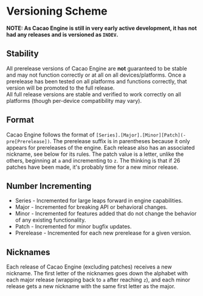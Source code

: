 # Versioning Scheme

**NOTE: As Cacao Engine is still in very early active development, it has not had any releases and is versioned as `INDEV`.**  

## Stability
All prerelease versions of Cacao Engine are **not** guaranteed to be stable and may not function correctly or at all on all devices/platforms. Once a prerelease has been tested on all platforms and functions correctly, that version will be promoted to the full release.  
All full release versions are stable and verified to work correctly on all platforms (though per-device compatibility may vary).

## Format
Cacao Engine follows the format of `[Series].[Major].[Minor][Patch](-pre[Prerelease])`. The prerelease suffix is in parentheses because it only appears for prereleases of the engine. Each release also has an associated nickname, see below for its rules. The patch value is a letter, unlike the others, beginning at `a` and incrementing to `z`. The thinking is that if 26 patches have been made, it's probably time for a new minor release.

## Number Incrementing
* Series - Incremented for large leaps forward in engine capabilities.
* Major - Incremented for breaking API or behavioral changes.
* Minor - Incremented for features added that do not change the behavior of any existing functionality.
* Patch - Incremented for minor bugfix updates.
* Prerelease - Incremented for each new prerelease for a given version.

## Nicknames
Each release of Cacao Engine (excluding patches) receives a new nickname. The first letter of the nicknames goes down the alphabet with each major release (wrapping back to `a` after reaching `z`), and each minor release gets a new nickname with the same first letter as the major.